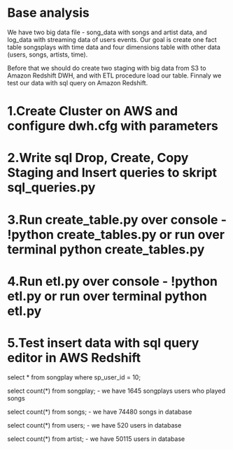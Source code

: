 # Base analysis

We have two big data file - song_data with songs and artist data, and log_data with streaming data of users events.
Our goal is create one fact table songsplays with time data and four dimensions table with other data (users, songs, artists, time).

Before that we should do create two staging with big data from S3 to Amazon Redshift DWH, and with ETL procedure load our table.
Finnaly we test our data with sql query on Amazon Redshift.


# 1.Create Cluster on AWS and configure dwh.cfg with parameters

# 2.Write sql Drop, Create, Copy Staging and Insert queries to skript sql_queries.py

# 3.Run create_table.py over console - !python create_tables.py or run over terminal python create_tables.py

# 4.Run etl.py over console - !python etl.py or run over terminal python etl.py

# 5.Test insert data with sql query editor in AWS Redshift

select * from songplay where sp_user_id = 10;

select count(*) from songplay; - we have 1645 songplays users who played songs 

select count(*) from songs; - we have 74480 songs in database

select count(*) from users; - we have 520 users in database

select count(*) from artist; - we have 50115 users in database
